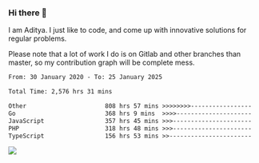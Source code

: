 ### Hi there 👋

I am Aditya. I just like to code, and come up with innovative solutions for regular problems.

Please note that a lot of work I do is on Gitlab and other branches than master, so my contribution graph will be complete mess.

<!--START_SECTION:waka-->

```txt
From: 30 January 2020 - To: 25 January 2025

Total Time: 2,576 hrs 31 mins

Other                      808 hrs 57 mins >>>>>>>>-----------------   31.40 %
Go                         368 hrs 9 mins  >>>>---------------------   14.29 %
JavaScript                 357 hrs 45 mins >>>----------------------   13.89 %
PHP                        318 hrs 48 mins >>>----------------------   12.37 %
TypeScript                 156 hrs 53 mins >>-----------------------   06.09 %
```

<!--END_SECTION:waka-->

![](https://komarev.com/ghpvc/?username=BrainBuzzer)
